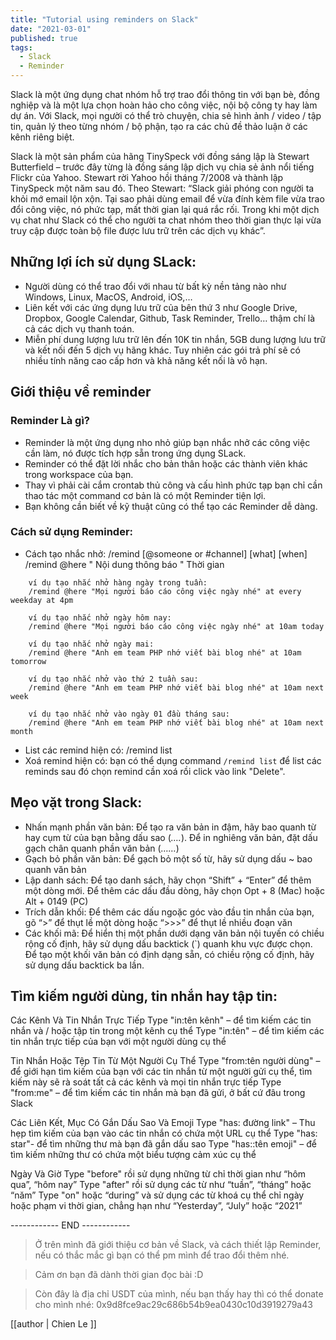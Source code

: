 ```yaml
---
title: "Tutorial using reminders on Slack"
date: "2021-03-01"
published: true
tags:
  - Slack
  - Reminder
---
```


Slack là một ứng dụng chat nhóm hỗ trợ trao đổi thông tin với bạn bè, đồng nghiệp và là một lựa chọn hoàn hảo cho công việc, nội bộ công ty hay làm dự án. Với Slack, mọi người có thể trò chuyện, chia sẻ hình ảnh / video / tập tin, quản lý theo từng nhóm / bộ phận, tạo ra các chủ đề thảo luận ở các kênh riêng biệt.

Slack là một sản phẩm của hãng TinySpeck với đồng sáng lập là Stewart Butterfield – trước đây từng là đồng sáng lập dịch vụ chia sẻ ảnh nổi tiếng Flickr của Yahoo. Stewart rời Yahoo hồi tháng 7/2008 và thành lập TinySpeck một năm sau đó. Theo Stewart: “Slack giải phóng con người ta khỏi mớ email lộn xộn. Tại sao phải dùng email để vừa đính kèm file vừa trao đổi công việc, nó phức tạp, mất thời gian lại quá rắc rối. Trong khi một dịch vụ chat như Slack có thể cho người ta chat nhóm theo thời gian thực lại vừa truy cập được toàn bộ file được lưu trữ trên các dịch vụ khác”.

## Những lợi ích sử dụng SLack:
- Người dùng có thể trao đổi với nhau từ bất kỳ nền tảng nào như Windows, Linux, MacOS, Android, iOS,…
- Liên kết với các ứng dụng lưu trữ của bên thứ 3 như Google Drive, Dropbox, Google Calendar, Github, Task Reminder, Trello… thậm chí là cả các dịch vụ thanh toán.
- Miễn phí dung lượng lưu trữ lên đến 10K tin nhắn, 5GB dung lượng lưu trữ và kết nối đến 5 dịch vụ hãng khác. Tuy nhiên các gói trả phí sẽ có nhiều tính năng cao cấp hơn và khả năng kết nối là vô hạn.

## Giới thiệu về reminder
### Reminder Là gì?
 - Reminder là một ứng dụng nho nhỏ giúp bạn nhắc nhở các công việc cần làm, nó được tích hợp sẵn trong ứng dụng SLack. 
 - Reminder có thể đặt lời nhắc cho bản thân hoặc các thành viên khác trong workspace của bạn.
 - Thay vì phải cài cắm crontab thủ công và cấu hình phức tạp bạn chỉ cần thao tác một command cơ bản là có một Reminder tiện lợi.
 - Bạn không cần biết về kỹ thuật cũng có thể tạo các Reminder dễ dàng.

### Cách sử dụng Reminder:
- Cách tạo nhắc nhở:
    /remind [@someone or #channel] [what] [when]
    /remind @here " Nội dung thông báo " Thời gian
```
    ví dụ tạo nhắc nhở hàng ngày trong tuần:
    /remind @here "Mọi người báo cáo công việc ngày nhé" at every weekday at 4pm
    
    ví dụ tạo nhắc nhở ngày hôm nay:
    /remind @here "Mọi người báo cáo công việc ngày nhé" at 10am today
    
    ví dụ tạo nhắc nhở ngày mai:
    /remind @here "Anh em team PHP nhớ viết bài blog nhé" at 10am tomorrow
    
    ví dụ tạo nhắc nhở vào thứ 2 tuần sau:
    /remind @here "Anh em team PHP nhớ viết bài blog nhé" at 10am next week
    
    ví dụ tạo nhắc nhở vào ngày 01 đầu tháng sau:
    /remind @here "Anh em team PHP nhớ viết bài blog nhé" at 10am next month
```
- List các remind hiện có:
    /remind list
- Xoá remind hiện có:
    bạn có thể dụng command `/remind list` để list các reminds sau đó chọn remind cần xoá rồi click vào link "Delete".

## Mẹo vặt trong Slack:
- Nhấn mạnh phần văn bản: Để tạo ra văn bản in đậm, hãy bao quanh từ hay cụm từ của bạn bằng dấu sao (*….*). Để in nghiêng văn bản, đặt dấu gạch chân quanh phần văn bản (_……_)
- Gạch bỏ phần văn bản: Để gạch bỏ một số từ, hãy sử dụng dấu ~ bao quanh văn bản
- Lập danh sách: Để tạo danh sách, hãy chọn “Shift” + “Enter” để thêm một dòng mới. Để thêm các dấu đầu dòng, hãy chọn Opt + 8 (Mac) hoặc Alt + 0149 (PC)
- Trích dẫn khối: Để thêm các dấu ngoặc góc vào đầu tin nhắn của bạn, gõ “>” để thụt lề một dòng hoặc “>>>” để thụt lề nhiều đoạn văn
- Các khối mã: Để hiển thị một phần dưới dạng văn bản nội tuyến có chiều rộng cố định, hãy sử dụng dấu backtick (`) quanh khu vực được chọn. Để tạo một khối văn bản có định dạng sẵn, có chiều rộng cố định, hãy sử dụng dấu backtick ba lần.

## Tìm kiếm người dùng, tin nhắn hay tập tin:
Các Kênh Và Tin Nhắn Trực Tiếp
    Type "in:tên kênh" – để tìm kiếm các tin nhắn và / hoặc tập tin trong một kênh cụ thể
    Type "in:tên" – để tìm kiếm các tin nhắn trực tiếp của bạn với một người dùng cụ thể

Tin Nhắn Hoặc Tệp Tin Từ Một Người Cụ Thể
    Type "from:tên người dùng" – để giới hạn tìm kiếm của bạn với các tin nhắn từ một người gửi cụ thể, tìm kiếm này sẽ rà soát tất cả các kênh và mọi tin nhắn trực tiếp
    Type "from:me" – để tìm kiếm các tin nhắn mà bạn đã gửi, ở bất cứ đâu trong Slack

Các Liên Kết, Mục Có Gắn Dấu Sao Và Emoji
    Type "has: đường link" – Thu hẹp tìm kiếm của bạn vào các tin nhắn có chứa một URL cụ thể
    Type "has: star"- để tìm những thư mà bạn đã gắn dấu sao
    Type "has::tên emoji" – để tìm kiếm những thư có chứa một biểu tượng cảm xúc cụ thể

Ngày Và Giờ
    Type "before" rồi sử dụng những từ chỉ thời gian như “hôm qua”, “hôm nay”
    Type "after" rồi sử dụng các từ như “tuần”, “tháng” hoặc “năm”
    Type "on" hoặc “during” và sử dụng các từ khoá cụ thể chỉ ngày hoặc phạm vi thời gian, chẳng hạn như “Yesterday”, “July” hoặc “2021”

------------ END ------------
> Ở trên mình đã giới thiệu cơ bản về Slack, và cách thiết lập Reminder, nếu có thắc mắc gì bạn có thể pm mình để trao đổi thêm nhé.

> Cảm ơn bạn đã dành thời gian đọc bài :D

> Còn đây là địa chỉ USDT của mình, nếu bạn thấy hay thì có thể donate cho mình nhé: 0x9d8fce9ac29c686b54b9ea0430c10d3919279a43

[[author | Chien Le ]]

